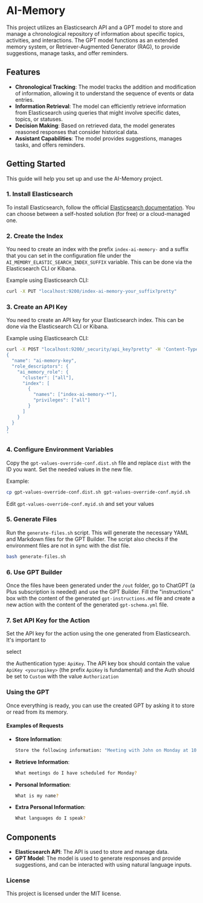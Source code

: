 # AI-Memory

This project utilizes an Elasticsearch API and a GPT model to store and manage a chronological repository of information about specific topics, activities, and interactions. The GPT model functions as an extended memory system, or Retriever-Augmented Generator (RAG), to provide suggestions, manage tasks, and offer reminders.

## Features

* **Chronological Tracking**: The model tracks the addition and modification of information, allowing it to understand the sequence of events or data entries.
* **Information Retrieval**: The model can efficiently retrieve information from Elasticsearch using queries that might involve specific dates, topics, or statuses.
* **Decision Making**: Based on retrieved data, the model generates reasoned responses that consider historical data.
* **Assistant Capabilities**: The model provides suggestions, manages tasks, and offers reminders.

## Getting Started

This guide will help you set up and use the AI-Memory project.

### 1. Install Elasticsearch

To install Elasticsearch, follow the official [Elasticsearch documentation](https://www.elastic.co/guide/en/elasticsearch/reference/current/install-elasticsearch.html). You can choose between a self-hosted solution (for free) or a cloud-managed one.

### 2. Create the Index

You need to create an index with the prefix `index-ai-memory-` and a suffix that you can set in the configuration file under the `AI_MEMORY_ELASTIC_SEARCH_INDEX_SUFFIX` variable. This can be done via the Elasticsearch CLI or Kibana.

Example using Elasticsearch CLI:
```sh
curl -X PUT "localhost:9200/index-ai-memory-your_suffix?pretty"
```

### 3. Create an API Key

You need to create an API key for your Elasticsearch index. This can be done via the Elasticsearch CLI or Kibana.

Example using Elasticsearch CLI:
```sh
curl -X POST "localhost:9200/_security/api_key?pretty" -H 'Content-Type: application/json' -d'
{
  "name": "ai-memory-key",
  "role_descriptors": {
    "ai_memory_role": {
      "cluster": ["all"],
      "index": [
        {
          "names": ["index-ai-memory-*"],
          "privileges": ["all"]
        }
      ]
    }
  }
}
'
```

### 4. Configure Environment Variables

Copy the `gpt-values-override-conf.dist.sh` file and replace `dist` with the ID you want. Set the needed values in the new file.

Example:
```sh
cp gpt-values-override-conf.dist.sh gpt-values-override-conf.myid.sh
```

Edit `gpt-values-override-conf.myid.sh` and set your values

### 5. Generate Files

Run the `generate-files.sh` script. This will generate the necessary YAML and Markdown files for the GPT Builder. The script also checks if the environment files are not in sync with the dist file.

```sh
bash generate-files.sh
```

### 6. Use GPT Builder

Once the files have been generated under the `/out` folder, go to ChatGPT (a Plus subscription is needed) and use the GPT Builder. Fill the "instructions" box with the content of the generated `gpt-instructions.md` file and create a new action with the content of the generated `gpt-schema.yml` file.

### 7. Set API Key for the Action

Set the API key for the action using the one generated from Elasticsearch. It's important to

 select

 the Authentication type: `ApiKey`. The API key box should contain the value `ApiKey <yourapikey>` (the prefix `ApiKey` is fundamental) and the Auth should be set to `Custom` with the value `Authorization`

### Using the GPT

Once everything is ready, you can use the created GPT by asking it to store or read from its memory.

#### Examples of Requests

- **Store Information**:
  ```sh
  Store the following information: "Meeting with John on Monday at 10 AM."
  ```

- **Retrieve Information**:
  ```sh
  What meetings do I have scheduled for Monday?
  ```

- **Personal Information**:
  ```sh
  What is my name?
  ```

- **Extra Personal Information**:
  ```sh
  What languages do I speak?
  ```

## Components

* **Elasticsearch API**: The API is used to store and manage data.
* **GPT Model**: The model is used to generate responses and provide suggestions, and can be interacted with using natural language inputs.

### License

This project is licensed under the MIT license.
